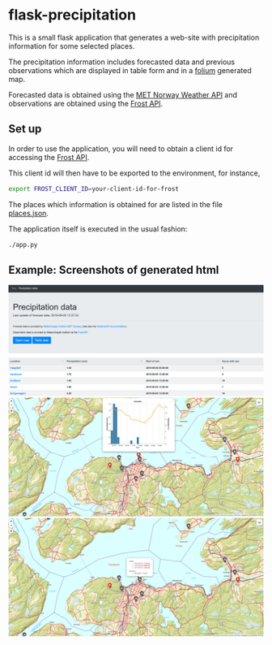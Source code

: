 # flask-precipitation

This is a small flask application that generates a web-site with
precipitation information for some selected places.

The precipitation information includes forecasted data and previous
observations which are displayed in table form and 
in a [folium](https://python-visualization.github.io/folium/) generated map.

Forecasted data is obtained using the
[MET Norway Weather API](https://api.met.no/) and observations are obtained
using the [Frost API](https://frost.met.no/index.html).

## Set up

In order to use the application, you will need to obtain a
client id for accessing the [Frost API](https://frost.met.no/auth/requestCredentials.html).

This client id will then have to be exported to the environment,
for instance,

```bash
export FROST_CLIENT_ID=your-client-id-for-frost
```

The places which information is obtained for are listed in the file
[places.json](https://raw.githubusercontent.com/andersle/flask-precipitation/master/application/places.json).

The application itself is executed in the usual fashion:

```bash
./app.py
```

## Example: Screenshots of generated html

![Data table](/examples/table.png)
![map1](/examples/map1.png)
![map2](/examples/map2.png)
